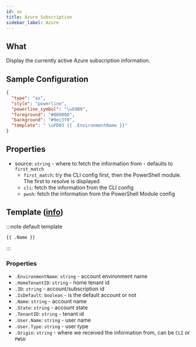 ```yaml
---
id: az
title: Azure Subscription
sidebar_label: Azure
---
```


## What

Display the currently active Azure subscription information.

## Sample Configuration

```json
{
  "type": "az",
  "style": "powerline",
  "powerline_symbol": "\uE0B0",
  "foreground": "#000000",
  "background": "#9ec3f0",
  "template": " \uFD03 {{ .EnvironmentName }}"
}
```

## Properties

- source: `string` - where to fetch the information from - defaults to `first_match`
  - `first_match`: try the CLI config first, then the PowerShell module. The first to resolve is displayed
  - `cli`: fetch the information from the CLI config
  - `pwsh`: fetch the information from the PowerShell Module config

## Template ([info][templates])

:::note default template

``` template
{{ .Name }}
```

:::

### Properties

- `.EnvironmentName`: `string` - account environment name
- `.HomeTenantID`: `string` - home tenant id
- `.ID`: `string` - account/subscription id
- `.IsDefault`: `boolean` - is the default account or not
- `.Name`: `string` - account name
- `.State`: `string` - account state
- `.TenantID`: `string` - tenant id
- `.User.Name`: `string` - user name
- `.User.Type`: `string` - user type
- `.Origin`: `string` - where we received the information from, can be `CLI` or `PWSH`

[templates]: /docs/config-templates
